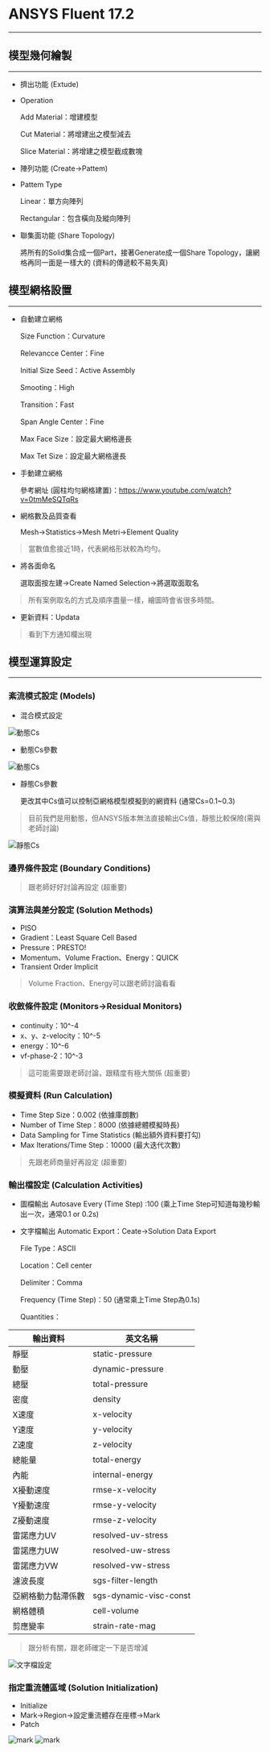 # ANSYS Fluent 17.2
---
## 模型幾何繪製
---
- 擠出功能 (Extude)
- Operation

  Add Material：增建模型
  
  Cut Material：將增建出之模型減去
  
  Slice Material：將增建之模型截成數塊

- 陣列功能 (Create→Pattem)
- Pattem Type

  Linear：單方向陣列
  
  Rectangular：包含橫向及縱向陣列

- 聯集面功能 (Share Topology)

  將所有的Solid集合成一個Part，接著Generate成一個Share Topology，讓網格再同一面是一樣大的 (資料的傳遞較不易失真)


## 模型網格設置
---
- 自動建立網格

  Size Function：Curvature

  Relevancce Center：Fine

  Initial Size Seed：Active Assembly

  Smooting：High

  Transition：Fast

  Span Angle Center：Fine

  Max Face Size：設定最大網格邊長

  Max Tet Size：設定最大網格邊長

- 手動建立網格

  參考網址 (圓柱均勻網格建置)：https://www.youtube.com/watch?v=0tmMeSQTqRs

- 網格數及品質查看
  
  Mesh→Statistics→Mesh Metri→Element Quality

 >當數值愈接近1時，代表網格形狀較為均勻。

- 將各面命名

  選取面按左建→Create Named Selection→將選取面取名

> 所有案例取名的方式及順序盡量一樣，繪圖時會省很多時間。

- 更新資料：Updata

>看到下方通知欄出現

## 模型運算設定
---
### 紊流模式設定 (Models)
- 混合模式設定

![動態Cs](/docs/images/Mulyiphase-Model.jpg)

- 動態Cs參數

![動態Cs](/docs/images/Viscous-Model.jpg)

- 靜態Cs參數

  更改其中Cs值可以控制亞網格模型模擬到的網資料 (通常Cs=0.1~0.3)
  
> 目前我們是用動態，但ANSYS版本無法直接輸出Cs值，靜態比較保險(需與老師討論)

![靜態Cs](/docs/images/Viscous-Model-Cs.jpg)

### 邊界條件設定 (Boundary Conditions)

> 跟老師好好討論再設定 (超重要)

### 演算法與差分設定 (Solution Methods)

- PISO
- Gradient：Least Square Cell Based
- Pressure：PRESTO!
- Momentum、Volume Fraction、Energy：QUICK
- Transient Order Implicit

> Volume Fraction、Energy可以跟老師討論看看

### 收斂條件設定 (Monitors→Residual Monitors)

- continuity：10^-4
- x、y、z-velocity：10^-5
- energy：10^-6
- vf-phase-2：10^-3

> 這可能需要跟老師討論，跟精度有極大關係 (超重要)

### 模擬資料 (Run Calculation)

- Time Step Size：0.002 (依據庫朗數)
- Number of Time Step：8000 (依據總體模擬時長)
- Data Sampling for Time Statistics (輸出額外資料要打勾)
- Max Iterations/Time Step：10000 (最大迭代次數)

> 先跟老師商量好再設定 (超重要)

### 輸出檔設定 (Calculation Activities)

- 圖檔輸出 Autosave Every (Time Step) :100 (乘上Time Step可知道每幾秒輸出一次，通常0.1 or 0.2s)
- 文字檔輸出 Automatic Export：Ceate→Solution Data Export

  File Type：ASCII
  
  Location：Cell center
  
  Delimiter：Comma
  
  Frequency (Time Step)：50 (通常乘上Time Step為0.1s)
  
  Quantities：

| 輸出資料 | 英文名稱|
|--------------|---------------|
| 靜壓 | static-pressure |
| 動壓 | dynamic-pressure |
| 總壓 | total-pressure |
| 密度 | density |
| X速度 | x-velocity |
| Y速度 | y-velocity |
| Z速度 | z-velocity |
| 總能量 | total-energy |
| 內能| internal-energy |
| X擾動速度 | rmse-x-velocity |
| Y擾動速度 | rmse-y-velocity |
| Z擾動速度 | rmse-z-velocity |
| 雷諾應力UV | resolved-uv-stress |
| 雷諾應力UW | resolved-uw-stress |
| 雷諾應力VW | resolved-vw-stress |
| 濾波長度 | sgs-filter-length |
| 亞網格動力黏滯係數 | sgs-dynamic-visc-const |
| 網格體積 | cell-volume |
| 剪應變率 | strain-rate-mag |

> 跟分析有關，跟老師確定一下是否增減

![文字檔設定](/docs/images/文字檔.jpg)

### 指定重流體區域 (Solution Initialization)
- Initialize
- Mark→Region→設定重流體存在座標→Mark
- Patch

![mark](/docs/images/mark.jpg)
![mark](/docs/images/patch.jpg)
